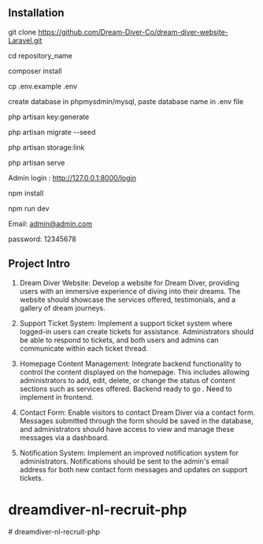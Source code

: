 

## Installation


git clone https://github.com/Dream-Diver-Co/dream-diver-website-Laravel.git

cd repository_name

composer install

cp .env.example .env

create database in phpmysdmin/mysql, paste database name in .env file

php artisan key:generate

php artisan migrate --seed

php artisan storage:link

php artisan serve

Admin login : http://127.0.0.1:8000/login

npm install

npm run dev

Email: admin@admin.com

password: 12345678




## Project Intro

1. Dream Diver Website: Develop a website for Dream Diver, providing users with an immersive experience of diving into their dreams. The website should showcase the services offered, testimonials, and a gallery of dream journeys.

2. Support Ticket System: Implement a support ticket system where logged-in users can create tickets for assistance. Administrators should be able to respond to tickets, and both users and admins can communicate within each ticket thread.

3. Homepage Content Management: Integrate backend functionality to control the content displayed on the homepage. This includes allowing administrators to add, edit, delete, or change the status of content sections such as services offered. Backend ready to go . Need to implement in frontend.

4. Contact Form: Enable visitors to contact Dream Diver via a contact form. Messages submitted through the form should be saved in the database, and administrators should have access to view and manage these messages via a dashboard.

5. Notification System: Implement an improved notification system for administrators. Notifications should be sent to the admin's email address for both new contact form messages and updates on support tickets.


# dreamdiver-nl-recruit-php
#   d r e a m d i v e r - n l - r e c r u i t - p h p  
 